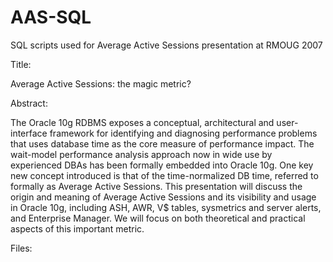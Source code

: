 # AAS-SQL
SQL scripts used for Average Active Sessions presentation at RMOUG 2007

Title:

Average Active Sessions: the magic metric?

Abstract:

The Oracle 10g RDBMS exposes a conceptual, architectural and user-interface framework for identifying and diagnosing performance problems that uses database time as the core measure of performance impact. The wait-model performance analysis approach now in wide use by experienced DBAs has been formally embedded into Oracle 10g. One key new concept introduced is that of the time-normalized DB time, referred to formally as Average Active Sessions. This presentation will discuss the origin and meaning of Average Active Sessions and its visibility and usage in Oracle 10g, including ASH, AWR, V$ tables, sysmetrics and server alerts, and Enterprise Manager. We will focus on both theoretical and practical aspects of this important metric.

Files:

